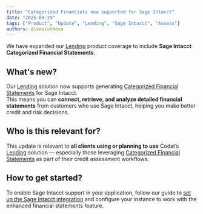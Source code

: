 ```yaml
---
title: "Categorized Financials now supported for Sage Intacct"
date: "2025-09-29"
tags: ["Product", "Update", "Lending", "Sage Intacct", "Assess"]
authors: @ivasiutkova
---
```


We have expanded our [Lending](/lending/overview) product coverage to include **Sage Intacct Categorized Financial Statements**.

<!--truncate-->

## What's new?

Our [Lending](/lending/overview) solution now supports generating [Categorized Financial Statements](/lending/features/financial-statements-overview) for Sage Intacct.  
This means you can **connect, retrieve, and analyze detailed financial statements** from customers who use Sage Intacct, helping you make better credit and risk decisions.

## Who is this relevant for?

This update is relevant to **all clients using or planning to use** Codat’s [Lending](/lending/overview) solution — especially those leveraging [Categorized Financial Statements](/lending/features/financial-statements-overview) as part of their credit assessment workflows.

## How to get started?

To enable Sage Intacct support in your application, follow our guide to [set up the Sage Intacct integration](/integrations/accounting/sage-intacct/accounting-sage-intacct-setup) and configure your instance to work with the enhanced financial statements feature.

